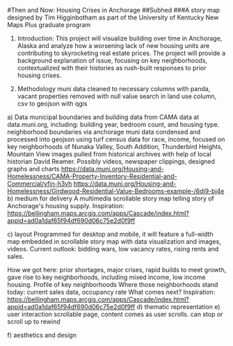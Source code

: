 #Then and Now: Housing Crises in Anchorage
##Subhed
###A story map designed by Tim Higginbotham as part of the University of Kentucky New Maps Plus graduate program

1. Introduction:
   This project will visualize building over time in Anchorage, Alaska and analyze how a worsening lack of new housing units are contributing to skyrocketing real estate prices. The project will provide a background explanation of issue, focusing on key neighborhoods, contextualized with their histories as rush-built responses to prior housing crises.

2. Methodology
   muni data cleaned to necessary columns with panda, vacant properties removed with null value search in land use column, csv to geojson with qgis

a) Data
municipal boundaries and building data from CAMA data at data.muni.org, including: building year, bedroom count, and housing type.
neighborhood boundaries via anchorage muni data condensed and processed into geojson using turf
census data for race, income, focused on key neighborhoods of Nunaka Valley, South Addition, Thunderbird Heights, Mountain View
images pulled from historical archives with help of local historian David Reamer.
Possibly videos, newspaper clippings, designed graphs and charts https://data.muni.org/Housing-and-Homelessness/CAMA-Property-Inventory-Residential-and-Commercial/yfin-h3vh https://data.muni.org/Housing-and-Homelessness/Girdwood-Residential-Value-Bedrooms-example-/6dj9-bj4e
b) medium for delivery
A multimedia scrollable story map telling story of Anchorage's housing supply. Inspiration: https://bellingham.maps.arcgis.com/apps/Cascade/index.html?appid=ad0a1daf65f94df690d06c75e2d0f9ff

c) layout
Programmed for desktop and mobile, it will feature a full-width map embedded in scrollable story map with data visualization and images, videos. Current outlook: bidding wars, low vacancy rates, rising rents and sales.

How we got here: prior shortages, major crises, rapid builds to meet growth, gave rise to key neighborhoods, including mixed income, low income housing. Profile of key neighborhoods
Where those neighborhoods stand today: current sales data, occupancy rate
What comes next?
Inspiration: https://bellingham.maps.arcgis.com/apps/Cascade/index.html?appid=ad0a1daf65f94df690d06c75e2d0f9ff
d) thematic representation
e) user interaction
scrollable page, content comes as user scrolls. can stop or scroll up to rewind

f) aesthetics and design

